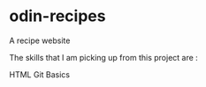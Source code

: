 # odin-recipes

A recipe website

The skills that I am picking up from this project are :

HTML
Git Basics


